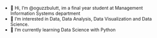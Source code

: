 - 👋 Hi, I’m @oguzzbulutt, im a final year student at Management Information Systems department
- 👀 I’m interested in Data, Data Analysis, Data Visualization and Data Science.
- 🌱 I’m currently learning Data Science with Python

<!---
oguzzbulutt/oguzzbulutt is a ✨ special ✨ repository because its `README.md` (this file) appears on your GitHub profile.
You can click the Preview link to take a look at your changes.
--->
